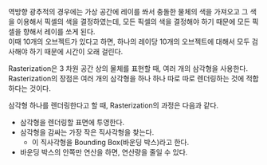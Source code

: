 역방향 광추적의 경우에는 가상 공간에 레이를 쏴서 충돌한 물체의 색을 가져오고 그 색을 이용해서 픽셀의 색을 결정하였는데, 모든 픽셀의 색을 결정해야 하기 때문에 모든 픽셀을 향해서 레이를 쏘게 된다.  
이때 10개의 오브젝트가 있다고 하면, 하나의 레이당 10개의 오브젝트에 대해서 모두 검사해야 하기 때문에 시간이 오래 걸린다.

Rasterization은 3 차원 공간 상의 물체를 표현할 때, 여러 개의 삼각형을 사용한다. 
Rasterization의 장점은 여러 개의 삼각형을 하나 하나 따로 따로 렌더링하는 것에 적합하다는 것이다.

삼각형 하나를 렌더링한다고 할 때, Rasterization의 과정은 다음과 같다. 
- 삼각형을 렌더링할 표면에 투영한다. 
- 삼각형을 감싸는 가장 작은 직사각형을 찾는다. 
	- 이 직사각형을 Bounding Box(바운딩 박스)라고 한다. 
- 바운딩 박스의 안쪽만 연산을 하면, 연산량을 줄일 수 있다. 